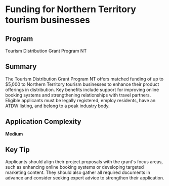 # Funding for Northern Territory tourism businesses
  
## Program
Tourism Distribution Grant Program NT

## Summary
The Tourism Distribution Grant Program NT offers matched funding of up to $5,000 to Northern Territory tourism businesses to enhance their product offerings in distribution. Key benefits include support for improving online booking systems and strengthening relationships with travel partners. Eligible applicants must be legally registered, employ residents, have an ATDW listing, and belong to a peak industry body.

## Application Complexity
**Medium**

## Key Tip
Applicants should align their project proposals with the grant's focus areas, such as enhancing online booking systems or developing targeted marketing content. They should also gather all required documents in advance and consider seeking expert advice to strengthen their application.
